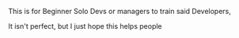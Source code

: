 This is for Beginner Solo Devs or managers to train said Developers, 

It isn't perfect, but I just hope this helps people 
